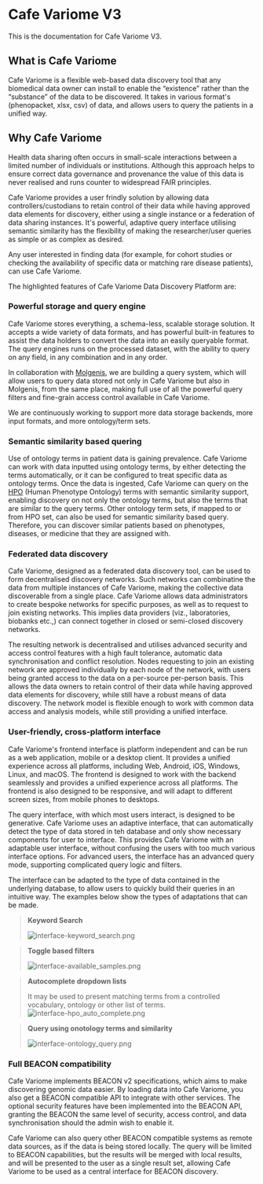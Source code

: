 # Cafe Variome V3

This is the documentation for Cafe Variome V3.

## What is Cafe Variome

Cafe Variome is a flexible web-based data discovery tool that any biomedical data owner can install to enable the “existence” rather than the “substance” of the data to be discovered. It takes in various format's (phenopacket, xlsx, csv) of data, and allows users to query the patients in a unified way.

## Why Cafe Variome

Health data sharing often occurs in small-scale interactions between a limited number of individuals or institutions. Although this approach helps to ensure correct data governance and provenance the value of this data is never realised and runs counter to widespread FAIR principles.

Cafe Variome provides a user frindly solution by allowing data controllers/custodians to retain control of their data while having approved data elements for discovery, either using a single instance or a federation of data sharing instances. It's powerful, adaptive query interface utilising semantic similarity has the flexibility of making the researcher/user queries as simple or as complex as desired.

Any user interested in finding data (for example, for cohort studies or checking the availability of specific data or matching rare disease patients), can use Cafe Variome.

The highlighted features of Cafe Variome Data Discovery Platform are:

### Powerful storage and query engine

Cafe Variome stores everything, a schema-less, scalable storage solution. It accepts a wide variety of data formats, and has powerful built-in features to assist the data holders to convert the data into an easily queryable format. The query engines runs on the processed dataset, with the ability to query on any field, in any combination and in any order.

In collaboration with [Molgenis](https://www.molgenis.org/), we are building a query system, which will allow users to query data stored not only in Cafe Variome but also in Molgenis, from the same place, making full use of all the powerful query filters and fine-grain access control available in Cafe Variome.

We are continuously working to support more data storage backends, more input formats, and more ontology/term sets.

### Semantic similarity based quering

Use of ontology terms in patient data is gaining prevalence. Cafe Variome can work with data inputted using ontology terms, by either detecting the terms automatically, or it can be configured to treat specific data as ontology terms. Once the data is ingested, Cafe Variome can query on the [HPO](https://hpo.jax.org/app/) (Human Phenotype Ontology) terms with semantic similarity support, enabling discovery on not only the ontology terms, but also the terms that are similar to the query terms. Other ontology term sets, if mapped to or from HPO set, can also be used for semantic similarity based query. Therefore, you can discover similar patients based on phenotypes, diseases, or medicine that they are assigned with.

### Federated data discovery

Cafe Variome, designed as a federated data discovery tool, can be used to form decentralised discovery networks. Such networks can combinatine the data from multiple instances of Cafe Variome, making the collective data discoverable from a single place. Cafe Variome allows data administrators to create bespoke networks for specific purposes, as well as to request to join existing networks. This implies data providers (viz., laboratories, biobanks etc.,) can connect together in closed or semi-closed discovery networks.

The resulting network is decentralised and utilises advanced security and access control features with a high fault tolerance, automatic data synchronisation and conflict resolution. Nodes requesting to join an existing network are approved individually by each node of the network, with users being granted access to the data on a per-source per-person basis. This allows the data owners to retain control of their data while having approved data elements for discovery, while still have a robust means of data discovery. The network model is flexible enough to work with common data access and analysis models, while still providing a unified interface.

### User-friendly, cross-platform interface

Cafe Variome's frontend interface is platform independent and can be run as a web application, mobile or a desktop client. It provides a unified experience across all platforms, including Web, Android, iOS, Windows, Linux, and macOS. The frontend is designed to work with the backend seamlessly and provides a unified experience across all platforms. The frontend is also designed to be responsive, and will adapt to different screen sizes, from mobile phones to desktops.

The query interface, with which most users interact, is designed to be generative. Cafe Variome uses an adaptive interface, that can automatically detect the type of data stored in teh database and only show necessary components for user to interface. This provides Cafe Variome with an adaptable user interface, without confusing the users with too much various interface options. For advanced users, the interface has an advanced query mode, supporting complicated query logic and filters.

The interface can be adapted to the type of data contained in the underlying database, to allow users to quickly build their queries in an intuitive way. The examples below show the types of adaptations that can be made.

> **Keyword Search**
>
> ![interface-keyword_search.png](interface-keyword_search.png)

> **Toggle based filters**
>
> ![interface-available_samples.png](interface-available_samples.png)

> **Autocomplete dropdown lists**
>
> It may be used to present matching terms from a controlled vocabulary, ontology or other list of terms.
> ![interface-hpo_auto_complete.png](interface-hpo_auto_complete.png)

> **Query using onotology terms and similarity**
>
> ![interface-ontology_query.png](interface-ontology_query.png)

### Full BEACON compatibility

Cafe Variome implements BEACON v2 specifications, which aims to make discovering genomic data easier. By loading data into Cafe Variome, you also get a BEACON compatible API to integrate with other services. The optional security features have been implemented into the BEACON API, granting the BEACON the same level of security, access control, and data synchronisation should the admin wish to enable it.

Cafe Variome can also query other BEACON compatible systems as remote data sources, as if the data is being stored locally. The query will be limited to BEACON capabilities, but the results will be merged with local results, and will be presented to the user as a single result set, allowing Cafe Variome to be used as a central interface for BEACON discovery.
